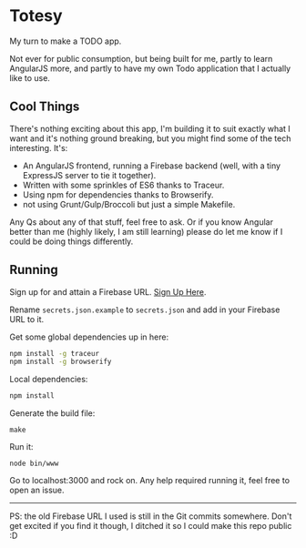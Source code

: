 # Totesy
My turn to make a TODO app.

Not ever for public consumption, but being built for me, partly to learn AngularJS more, and partly to have my own Todo application that I actually like to use.

## Cool Things

There's nothing exciting about this app, I'm building it to suit exactly what I want and it's nothing ground breaking, but you might find some of the tech interesting. It's:

- An AngularJS frontend, running a Firebase backend (well, with a tiny ExpressJS server to tie it together).
- Written with some sprinkles of ES6 thanks to Traceur.
- Using npm for dependencies thanks to Browserify.
- not using Grunt/Gulp/Broccoli but just a simple Makefile.

Any Qs about any of that stuff, feel free to ask. Or if you know Angular better than me (highly likely, I am still learning) please do let me know if I could be doing things differently.

## Running

Sign up for and attain a Firebase URL. [Sign Up Here](https://www.firebase.com/account/#/).

Rename `secrets.json.example` to `secrets.json` and add in your Firebase URL to it.

Get some global dependencies up in here:

```sh
npm install -g traceur
npm install -g browserify
```

Local dependencies:

```sh
npm install
```

Generate the build file:

```
make
```

Run it:

```
node bin/www
```

Go to localhost:3000 and rock on. Any help required running it, feel free to open an issue.

---

PS: the old Firebase URL I used is still in the Git commits somewhere. Don't get excited if you find it though, I ditched it so I could make this repo public :D
